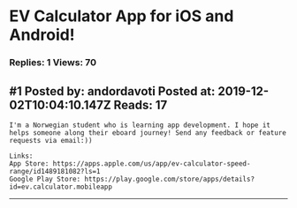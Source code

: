 # EV Calculator App for iOS and Android!

### Replies: 1 Views: 70

## \#1 Posted by: andordavoti Posted at: 2019-12-02T10:04:10.147Z Reads: 17

```
I'm a Norwegian student who is learning app development. I hope it helps someone along their eboard journey! Send any feedback or feature requests via email:))

Links:
App Store: https://apps.apple.com/us/app/ev-calculator-speed-range/id1489181082?ls=1
Google Play Store: https://play.google.com/store/apps/details?id=ev.calculator.mobileapp
```

---
